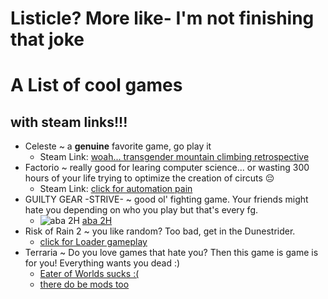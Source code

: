 # Listicle? More like- I'm not finishing that joke

# A List of cool games
## with steam links!!!

- Celeste ~ a **genuine** favorite game, go play it
  - Steam Link: [woah... transgender mountain climbing retrospective](https://store.steampowered.com/app/504230/Celeste/)
- Factorio ~ really good for learing computer science... or wasting 300 hours of your life trying to optimize the creation of circuts &#128532;
  - Steam Link: [click for automation pain](https://store.steampowered.com/app/427520/Factorio/)
- GUILTY GEAR -STRIVE- ~ good ol' fighting game. Your friends might hate you depending on who you play but that's every fg.
  - ![aba 2H](https://www.dustloop.com/wiki/images/thumb/7/7c/GGST_A.B.A_2H_2.png/210px-GGST_A.B.A_2H_2.png) [aba 2H](https://store.steampowered.com/app/1384160/GUILTY_GEAR_STRIVE/)
- Risk of Rain 2 ~ you like random? Too bad, get in the Dunestrider.
  - [click for Loader gameplay](https://store.steampowered.com/app/632360/Risk_of_Rain_2/)
- Terraria ~ Do you love games that hate you? Then this game is game is for you! Everything wants you dead :)
  - [Eater of Worlds sucks :(](https://store.steampowered.com/app/105600/Terraria/)
  - [there do be mods too](https://store.steampowered.com/app/1281930/tModLoader/)
